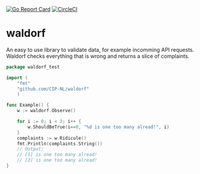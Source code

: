 [![Go Report Card](https://goreportcard.com/badge/github.com/CIP-NL/waldorf)](https://goreportcard.com/report/github.com/CIP-NL/waldorf)
[![CircleCI](https://circleci.com/gh/CIP-NL/waldorf/tree/master.svg?style=svg)](https://circleci.com/gh/CIP-NL/waldorf/tree/master)

# waldorf

An easy to use library to validate data, for example incomming API requests.
Waldorf checks everything that is wrong and returns a slice of complaints.

```go
package waldorf_test

import (
	"fmt"
	"github.com/CIP-NL/waldorf"
	)

func Example() {
	w := waldorf.Observe()

	for i := 0; i < 3; i++ {
		w.ShouldBeTrue(i==0, "%d is one too many alread!", i)
	}
	complaints := w.Ridicule()
	fmt.Println(complaints.String())
	// Output:
	// [1] is one too many alread!
	// [2] is one too many alread!
}
```
